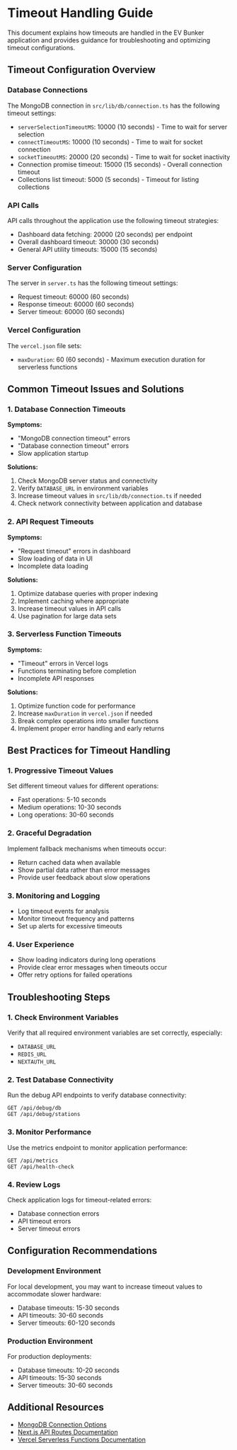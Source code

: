 # Timeout Handling Guide

This document explains how timeouts are handled in the EV Bunker application and provides guidance for troubleshooting and optimizing timeout configurations.

## Timeout Configuration Overview

### Database Connections

The MongoDB connection in `src/lib/db/connection.ts` has the following timeout settings:

- `serverSelectionTimeoutMS`: 10000 (10 seconds) - Time to wait for server selection
- `connectTimeoutMS`: 10000 (10 seconds) - Time to wait for socket connection
- `socketTimeoutMS`: 20000 (20 seconds) - Time to wait for socket inactivity
- Connection promise timeout: 15000 (15 seconds) - Overall connection timeout
- Collections list timeout: 5000 (5 seconds) - Timeout for listing collections

### API Calls

API calls throughout the application use the following timeout strategies:

- Dashboard data fetching: 20000 (20 seconds) per endpoint
- Overall dashboard timeout: 30000 (30 seconds)
- General API utility timeouts: 15000 (15 seconds)

### Server Configuration

The server in `server.ts` has the following timeout settings:

- Request timeout: 60000 (60 seconds)
- Response timeout: 60000 (60 seconds)
- Server timeout: 60000 (60 seconds)

### Vercel Configuration

The `vercel.json` file sets:

- `maxDuration`: 60 (60 seconds) - Maximum execution duration for serverless functions

## Common Timeout Issues and Solutions

### 1. Database Connection Timeouts

**Symptoms:**
- "MongoDB connection timeout" errors
- "Database connection timeout" errors
- Slow application startup

**Solutions:**
1. Check MongoDB server status and connectivity
2. Verify `DATABASE_URL` in environment variables
3. Increase timeout values in `src/lib/db/connection.ts` if needed
4. Check network connectivity between application and database

### 2. API Request Timeouts

**Symptoms:**
- "Request timeout" errors in dashboard
- Slow loading of data in UI
- Incomplete data loading

**Solutions:**
1. Optimize database queries with proper indexing
2. Implement caching where appropriate
3. Increase timeout values in API calls
4. Use pagination for large data sets

### 3. Serverless Function Timeouts

**Symptoms:**
- "Timeout" errors in Vercel logs
- Functions terminating before completion
- Incomplete API responses

**Solutions:**
1. Optimize function code for performance
2. Increase `maxDuration` in `vercel.json` if needed
3. Break complex operations into smaller functions
4. Implement proper error handling and early returns

## Best Practices for Timeout Handling

### 1. Progressive Timeout Values

Set different timeout values for different operations:
- Fast operations: 5-10 seconds
- Medium operations: 10-30 seconds
- Long operations: 30-60 seconds

### 2. Graceful Degradation

Implement fallback mechanisms when timeouts occur:
- Return cached data when available
- Show partial data rather than error messages
- Provide user feedback about slow operations

### 3. Monitoring and Logging

- Log timeout events for analysis
- Monitor timeout frequency and patterns
- Set up alerts for excessive timeouts

### 4. User Experience

- Show loading indicators during long operations
- Provide clear error messages when timeouts occur
- Offer retry options for failed operations

## Troubleshooting Steps

### 1. Check Environment Variables

Verify that all required environment variables are set correctly, especially:
- `DATABASE_URL`
- `REDIS_URL`
- `NEXTAUTH_URL`

### 2. Test Database Connectivity

Run the debug API endpoints to verify database connectivity:
```
GET /api/debug/db
GET /api/debug/stations
```

### 3. Monitor Performance

Use the metrics endpoint to monitor application performance:
```
GET /api/metrics
GET /api/health-check
```

### 4. Review Logs

Check application logs for timeout-related errors:
- Database connection errors
- API timeout errors
- Server timeout errors

## Configuration Recommendations

### Development Environment

For local development, you may want to increase timeout values to accommodate slower hardware:
- Database timeouts: 15-30 seconds
- API timeouts: 30-60 seconds
- Server timeouts: 60-120 seconds

### Production Environment

For production deployments:
- Database timeouts: 10-20 seconds
- API timeouts: 15-30 seconds
- Server timeouts: 30-60 seconds

## Additional Resources

- [MongoDB Connection Options](https://mongodb.github.io/node-mongodb-native/4.0/interfaces/mongoclientoptions.html)
- [Next.js API Routes Documentation](https://nextjs.org/docs/api-routes/introduction)
- [Vercel Serverless Functions Documentation](https://vercel.com/docs/serverless-functions/introduction)